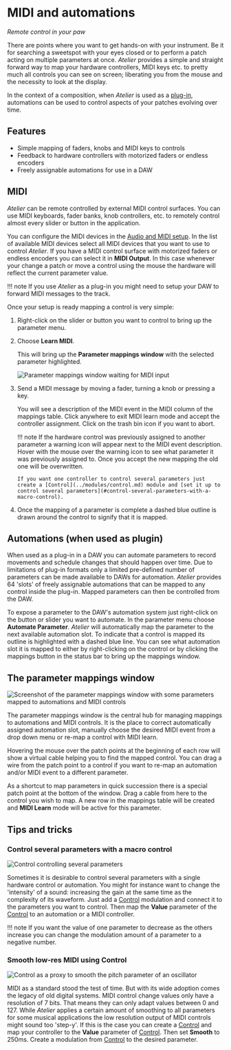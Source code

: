 # MIDI and automations

_Remote control in your paw_

There are points where you want to get hands-on with your instrument. Be it for searching a sweetspot with your eyes closed or to perform a patch acting on multiple parameters at once. _Atelier_ provides a simple and straight forward way to map your hardware controllers, MIDI keys etc. to pretty much all controls you can see on screen; liberating you from the mouse and the necessity to look at the display.

In the context of a composition, when _Atelier_ is used as a [plug-in](../atelier/getting-started.md#use-as-a-plugin), automations can be used to control aspects of your patches evolving over time.

## Features

- Simple mapping of faders, knobs and MIDI keys to controls
- Feedback to hardware controllers with motorized faders or endless encoders
- Freely assignable automations for use in a DAW

## MIDI

_Atelier_ can be remote controlled by external MIDI control surfaces. You can use MIDI keyboards, fader banks, knob controllers, etc. to remotely control almost every slider or button in the application.

You can configure the MIDI devices in the [Audio and MIDI setup](../atelier/getting-started.md#application-audio-midi-setup). In the list of available MIDI devices select all MIDI devices that you want to use to control _Atelier_. If you have a MIDI control surface with motorized faders or endless encoders you can select it in **MIDI Output**. In this case whenever your change a patch or move a control using the mouse the hardware will reflect the current parameter value.

!!! note
    If you use _Atelier_ as a plug-in you might need to setup your DAW to forward MIDI messages to the track.

Once your setup is ready mapping a control is very simple:

1.  Right-click on the slider or button you want to control to bring up the parameter menu.

2.  Choose **Learn MIDI**.

    This will bring up the **Parameter mappings window** with the selected parameter highlighted.

    ![Parameter mappings window waiting for MIDI input](../assets/images/atelier/midi-and-automation/midi-learn-waiting.png)

3.  Send a MIDI message by moving a fader, turning a knob or pressing a key.

    You will see a description of the MIDI event in the MIDI column of the mappings table. Click anywhere to exit MIDI learn mode and accept the controller assignment. Click on the trash bin icon if you want to abort.

    !!! note
        If the hardware control was previously assigned to another parameter a warning icon will appear next to the MIDI event description. Hover with the mouse over the warning icon to see what parameter it was previously assigned to. Once you accept the new mapping the old one will be overwritten.

        If you want one controller to control several parameters just create a [Control](../modules/control.md) module and [set it up to control several parameters](#control-several-parameters-with-a-macro-control).

  4.  Once the mapping of a parameter is complete a dashed blue outline is drawn around the control to signify that it is mapped.

## Automations (when used as plugin)

When used as a plug-in in a DAW you can automate parameters to record movements and schedule changes that should happen over time. Due to limitations of plug-in formats only a limited pre-defined number of parameters can be made available to DAWs for automation. _Atelier_ provides 64 'slots' of freely assignable automations that can be mapped to any control inside the plug-in. Mapped parameters can then be controlled from the DAW.

To expose a parameter to the DAW's automation system just right-click on the button or slider you want to automate. In the parameter menu choose **Automate Parameter**. _Atelier_ will automatically map the parameter to the next available automation slot. To indicate that a control is mapped its outline is highlighted with a dashed blue line. You can see what automation slot it is mapped to either by right-clicking on the control or by clicking the mappings button in the status bar to bring up the mappings window.

## The parameter mappings window

![Screenshot of the parameter mappings window with some parameters mapped to automations and MIDI controls](../assets/images/atelier/midi-and-automation/midi-automations-parameter-mappings-window.png)

The parameter mappings window is the central hub for managing mappings to automations and MIDI controls. It is the place to correct automatically assigned automation slot, manually choose the desired MIDI event from a drop down menu or re-map a control with MIDI learn.

Hovering the mouse over the patch points at the beginning of each row will show a virtual cable helping you to find the mapped control. You can drag a wire from the patch point to a control if you want to re-map an automation and/or MIDI event to a different parameter.

As a shortcut to map parameters in quick succession there is a special patch point at the bottom of the window. Drag a cable from here to the control you wish to map. A new row in the mappings table will be created and **MIDI Learn** mode will be active for this parameter.

## Tips and tricks

### Control several parameters with a macro control

![Control controlling several parameters](../assets/images/atelier/midi-and-automation/midi-tips-macro-control.png)

Sometimes it is desirable to control several parameters with a single hardware control or automation. You might for instance want to change the 'intensity' of a sound: increasing the gain at the same time as the complexity of its waveform. Just add a [Control](../modules/control.md) modulation and connect it to the parameters you want to control. Then map the **Value** parameter of the [Control](../modules/control.md) to an automation or a MIDI controller.

!!! note
    If you want the value of one parameter to decrease as the others increase you can change the modulation amount of a parameter to a negative number.

### Smooth low-res MIDI using Control

![Control as a proxy to smooth the pitch parameter of an oscillator](../assets/images/atelier/midi-and-automation/midi-tips-smooth-low-res-ctl.png)

MIDI as a standard stood the test of time. But with its wide adoption comes the legacy of old digital systems. MIDI control change values only have a resolution of 7 bits. That means they can only adapt values between 0 and 127. While _Atelier_ applies a certain amount of smoothing to all parameters for some musical applications the low resolution output of MIDI controls might sound too 'step-y'. If this is the case you can create a [Control](../modules/control.md) and map your controller to the **Value** parameter of [Control](../modules/control.md). Then set **Smooth** to 250ms. Create a modulation from [Control](../modules/control.md) to the desired parameter.
